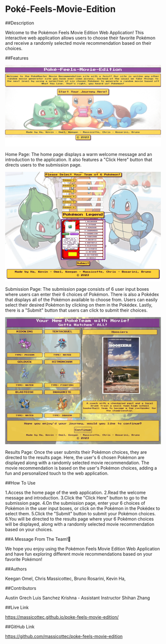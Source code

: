 # Poké-Feels-Movie-Edition

##Description

Welcome to the Pokémon Feels Movie Edition Web Application! This interactive web application allows users to choose their favorite Pokémon and receive a randomly selected movie recommendation based on their choices.

##Features

![Alt text](assets/Images/mock-up-1.png)

Home Page: The home page displays a warm welcome message and an introduction to the application. It also features a "Click Here" button that directs users to the submission page.

![Alt text](assets/Images/mock-up-2.png)

Submission Page: The submission page consists of 6 user input boxes where users can enter their 6 choices of Pokémon. There is also a Pokédex that displays all of the Pokémon available to choose from. Users can easily select their desired Pokémon by clicking on them in the Pokédex. Lastly, there is a "Submit" button that users can click to submit their choices.

![Alt text](assets/Images/mock-up-3.png)

Results Page: Once the user submits their Pokémon choices, they are directed to the results page. Here, the user's 6 chosen Pokémon are displayed along with a randomly selected movie recommendation. The movie recommendation is based on the user's Pokémon choices, adding a fun and personalized touch to the web application.

##How To Use

1.Access the home page of the web application.
2.Read the welcome message and introduction.
3.Click the "Click Here" button to go to the submission page.
4.On the submission page, enter your 6 choices of Pokémon in the user input boxes, or click on the Pokémon in the Pokédex to select them.
5.Click the "Submit" button to submit your Pokémon choices.
6.You will be directed to the results page where your 6 Pokémon choices will be displayed, along with a randomly selected movie recommendation based on your choices.

##A Message From The Team!🎯

We hope you enjoy using the Pokémon Feels Movie Edition Web Application and have fun exploring different movie recommendations based on your favorite Pokémon!

##Authors

Keegan Omel,
Chris Massicottec,
Bruno Rosarini,
Kevin Ha,

##Contributors

Austin Grech
Luis Sanchez
Krishna - Assistant Instructor
Shihan Zhang

##Live Link

https://massicottec.github.io/poke-feels-movie-edition/

##GitHub Link

https://github.com/massicottec/poke-feels-movie-edition
